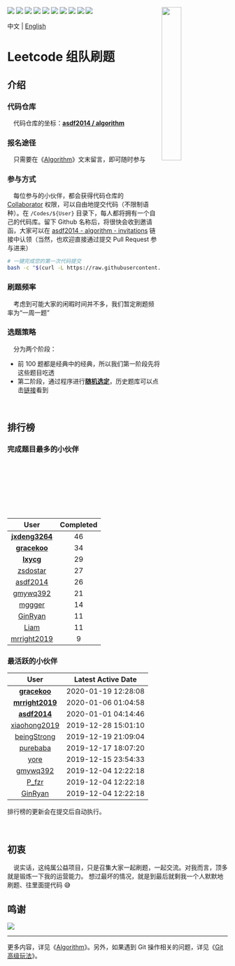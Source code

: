 [<img align="right" width="30%" height="30%" src="https://user-images.githubusercontent.com/8108788/58363706-18c4d080-7edb-11e9-947a-cf7233c8e2cc.png">](https://yuzhouwan.com/)

[![](https://img.shields.io/github/contributors/asdf2014/algorithm)](https://yuzhouwan.com/posts/666/)
[![](https://img.shields.io/github/languages/count/asdf2014/algorithm)](https://yuzhouwan.com/posts/666/)
[![](https://img.shields.io/github/languages/top/asdf2014/algorithm)](https://yuzhouwan.com/posts/666/)
[![](https://img.shields.io/lgtm/alerts/g/asdf2014/algorithm.svg?logo=lgtm&logoWidth=18)](https://lgtm.com/projects/g/asdf2014/algorithm/alerts/)
[![](https://img.shields.io/lgtm/grade/python/g/asdf2014/algorithm.svg?logo=lgtm&logoWidth=18)](https://lgtm.com/projects/g/asdf2014/algorithm/context:python)
[![](https://goreportcard.com/badge/github.com/asdf2014/algorithm)](https://goreportcard.com/report/github.com/asdf2014/algorithm)
[![](https://img.shields.io/github/commit-activity/m/asdf2014/algorithm?cacheSeconds=3600)](https://yuzhouwan.com/posts/666/)
[![](https://img.shields.io/github/license/asdf2014/algorithm)](https://yuzhouwan.com/posts/666/)
[![](https://badges.gitter.im/yuzhouwan/community.svg)](https://gitter.im/yuzhouwan/community?utm_source=badge&utm_medium=badge&utm_campaign=pr-badge)
[![](https://img.shields.io/badge/QQ%20Group-5366753-blue.svg?style=social&logo=tencent-qq)](https://shang.qq.com/wpa/qunwpa?idkey=bfbcf1453371a0810fd6be235ace47147f6fb9d262fb768b497c861f50af0af4)

中文 | [English](https://github.com/asdf2014/algorithm/blob/master/README-en.md)

# Leetcode 组队刷题

## 介绍

### 代码仓库

　代码仓库的坐标：**[asdf2014 / algorithm](https://github.com/asdf2014/algorithm)**


### 报名途径

　只需要在《[Algorithm](https://yuzhouwan.com/posts/666/)》文末留言，即可随时参与


### 参与方式

　每位参与的小伙伴，都会获得代码仓库的 [Collaborator](https://help.github.com/en/github/setting-up-and-managing-your-github-user-account/permission-levels-for-a-user-account-repository) 权限，可以自由地提交代码（不限制语种）。在 `/Codes/${User}` 目录下，每人都将拥有一个自己的代码库。留下 Github 名称后，将很快会收到邀请函，大家可以在 [asdf2014 - algorithm - invitations](https://github.com/asdf2014/algorithm/invitations) 链接中认领（当然，也欢迎直接通过提交 Pull Request 参与进来）

```bash
# 一键完成您的第一次代码提交
bash -c "$(curl -L https://raw.githubusercontent.com/asdf2014/algorithm/master/first_commit.sh)"
```


### 刷题频率

　考虑到可能大家的闲暇时间并不多，我们暂定刷题频率为“一周一题”


### 选题策略

　分为两个阶段：
* 前 100 题都是经典中的经典，所以我们第一阶段先将这些题目吃透
* 第二阶段，通过程序进行[**随机选定**](https://nbviewer.jupyter.org/github/asdf2014/algorithm/blob/master/Picker/leetcode_picker.ipynb)，历史题库可以点击[链接](https://yuzhouwan.com/posts/666/#检索)看到

<br/>

## 排行榜

### 完成题目最多的小伙伴

| User | Completed |
| :--: | :-------: |
| **[jxdeng3264](https://github.com/asdf2014/algorithm/tree/master/Codes/jxdeng3264)** | 46 |
| **[gracekoo](https://github.com/asdf2014/algorithm/tree/master/Codes/gracekoo)** | 34 |
| **[lxycg](https://github.com/asdf2014/algorithm/tree/master/Codes/lxycg)** | 29 |
| [zsdostar](https://github.com/asdf2014/algorithm/tree/master/Codes/zsdostar) | 27 |
| [asdf2014](https://github.com/asdf2014/algorithm/tree/master/Codes/asdf2014) | 26 |
| [gmywq392](https://github.com/asdf2014/algorithm/tree/master/Codes/gmywq392) | 21 |
| [mggger](https://github.com/asdf2014/algorithm/tree/master/Codes/mggger) | 14 |
| [GinRyan](https://github.com/asdf2014/algorithm/tree/master/Codes/GinRyan) | 11 |
| [Liam](https://github.com/asdf2014/algorithm/tree/master/Codes/Liam) | 11 |
| [mrright2019](https://github.com/asdf2014/algorithm/tree/master/Codes/mrright2019) | 9 |

### 最活跃的小伙伴

| User | Latest Active Date |
| :--: | :----------------: |
| **[gracekoo](https://github.com/asdf2014/algorithm/tree/master/Codes/gracekoo)** | 2020-01-19 12:28:08 |
| **[mrright2019](https://github.com/asdf2014/algorithm/tree/master/Codes/mrright2019)** | 2020-01-06 01:04:58 |
| **[asdf2014](https://github.com/asdf2014/algorithm/tree/master/Codes/asdf2014)** | 2020-01-01 04:14:46 |
| [xiaohong2019](https://github.com/asdf2014/algorithm/tree/master/Codes/xiaohong2019) | 2019-12-28 15:01:10 |
| [beingStrong](https://github.com/asdf2014/algorithm/tree/master/Codes/beingStrong) | 2019-12-19 21:09:04 |
| [purebaba](https://github.com/asdf2014/algorithm/tree/master/Codes/purebaba) | 2019-12-17 18:07:20 |
| [yore](https://github.com/asdf2014/algorithm/tree/master/Codes/yore) | 2019-12-15 23:54:33 |
| [gmywq392](https://github.com/asdf2014/algorithm/tree/master/Codes/gmywq392) | 2019-12-04 12:22:18 |
| [P_fzr](https://github.com/asdf2014/algorithm/tree/master/Codes/P_fzr) | 2019-12-04 12:22:18 |
| [GinRyan](https://github.com/asdf2014/algorithm/tree/master/Codes/GinRyan) | 2019-12-04 12:22:18 |

排行榜的更新会在提交后自动执行。

<br/>

## 初衷

　说实话，这纯属公益项目，只是召集大家一起刷题，一起交流。对我而言，顶多就是锻炼一下我的运营能力。
想过最坏的情况，就是到最后就剩我一个人默默地刷题、往里面提代码 :sweat_smile:

## 鸣谢

[![](https://opencollective.com/algorithm/contributors.svg?width=666)](https://github.com/asdf2014/algorithm/graphs/contributors)


---


更多内容，详见《[Algorithm](https://yuzhouwan.com/posts/666/)》。另外，如果遇到 Git 操作相关的问题，详见《[Git 高级玩法](https://yuzhouwan.com/posts/30041/)》。
